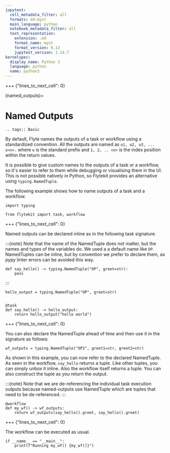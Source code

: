 ```yaml
---
jupytext:
  cell_metadata_filter: all
  formats: md:myst
  main_language: python
  notebook_metadata_filter: all
  text_representation:
    extension: .md
    format_name: myst
    format_version: 0.13
    jupytext_version: 1.14.7
kernelspec:
  display_name: Python 3
  language: python
  name: python3
---
```


+++ {"lines_to_next_cell": 0}

(named_outputs)=

# Named Outputs

```{eval-rst}
.. tags:: Basic
```

By default, Flyte names the outputs of a task or workflow using a standardized convention. All the outputs are named
as `o1, o2, o3, ... o<n>.` where `o` is the standard prefix and `1, 2, .. <n>` is the index position within the return values.

It is possible to give custom names to the outputs of a task or a workflow, so it's easier to refer to them while
debugging or visualising them in the UI. This is not possible natively in Python, so Flytekit provides an
alternative using `typing.NamedTuple`.

The following example shows how to name outputs of a task and a workflow.

```{code-cell}
import typing

from flytekit import task, workflow
```

+++ {"lines_to_next_cell": 0}

Named outputs can be declared inline as in the following task signature.

:::{note}
Note that the name of the NamedTuple does not matter, but the names and types of the variables do. We used a
a default name like `OP`. NamedTuples can be inline, but by convention we prefer to declare them, as pypy
linter errors can be avoided this way.

```
def say_hello() -> typing.NamedTuple("OP", greet=str):
    pass
```
:::

```{code-cell}
hello_output = typing.NamedTuple("OP", greet=str)


@task
def say_hello() -> hello_output:
    return hello_output("hello world")
```

+++ {"lines_to_next_cell": 0}

You can also declare the NamedTuple ahead of time and then use it in the signature as follows:

```{code-cell}
wf_outputs = typing.NamedTuple("OP2", greet1=str, greet2=str)
```

As shown in this example, you can now refer to the declared NamedTuple.
As seen in the workflow, `say_hello` returns a tuple. Like other tuples, you can simply unbox
it inline. Also the workflow itself returns a tuple. You can also construct the tuple as you return the output.

:::{note}
Note that we are de-referencing the individual task execution outputs because named-outputs use NamedTuple
which are tuples that need to be de-referenced.
:::

```{code-cell}
@workflow
def my_wf() -> wf_outputs:
    return wf_outputs(say_hello().greet, say_hello().greet)
```

+++ {"lines_to_next_cell": 0}

The workflow can be executed as usual.

```{code-cell}
if __name__ == "__main__":
    print(f"Running my_wf() {my_wf()}")
```
